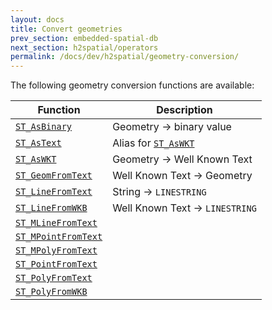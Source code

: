 ```yaml
---
layout: docs
title: Convert geometries
prev_section: embedded-spatial-db
next_section: h2spatial/operators
permalink: /docs/dev/h2spatial/geometry-conversion/
---
```


The following geometry conversion functions are available:

| Function | Description |
| - | - |
| [`ST_AsBinary`](../../ST_AsBinary) | Geometry &rarr; binary value |
| [`ST_AsText`](../../ST_AsText) | Alias for [`ST_AsWKT`](../../ST_AsWKT) |
| [`ST_AsWKT`](../../ST_AsWKT) | Geometry &rarr; Well Known Text |
| [`ST_GeomFromText`](../../ST_GeomFromText) | Well Known Text &rarr; Geometry |
| [`ST_LineFromText`](../../ST_LineFromText) | String &rarr; `LINESTRING` |
| [`ST_LineFromWKB`](../../ST_LineFromWKB) | Well Known Text &rarr; `LINESTRING` |
| [`ST_MLineFromText`](../../ST_MLineFromText) |  |
| [`ST_MPointFromText`](../../ST_MPointFromText) |  |
| [`ST_MPolyFromText`](../../ST_MPolyFromText) |  |
| [`ST_PointFromText`](../../ST_PointFromText) |  |
| [`ST_PolyFromText`](../../ST_PolyFromText) |  |
| [`ST_PolyFromWKB`](../../ST_PolyFromWKB) |  |
